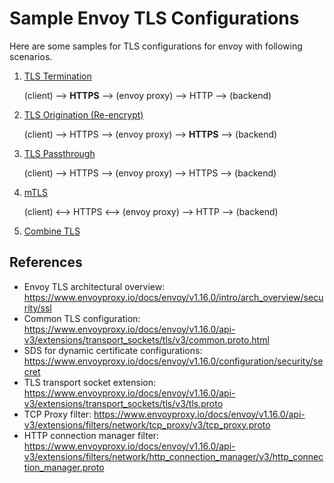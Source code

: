 # Sample Envoy TLS Configurations

Here are some samples for TLS configurations for envoy with following scenarios. 

1. [TLS Termination](1-tls-termination/README.md)
   
    (client) --> **HTTPS** --> (envoy proxy) --> HTTP --> (backend)
1. [TLS Origination (Re-encrypt)](2-tls-origination/README.md)

    (client) --> HTTPS --> (envoy proxy) --> **HTTPS** --> (backend)
1. [TLS Passthrough](3-tls-passthrough/README.md)

    (client) --> HTTPS --> (envoy proxy) --> HTTPS --> (backend)

1. [mTLS](4-mtls/README.md)

    (client) <--> HTTPS <--> (envoy proxy) --> HTTP --> (backend)

2. [Combine TLS](5-combine-all-tls-sample/README.md)

## References

- Envoy TLS architectural overview: https://www.envoyproxy.io/docs/envoy/v1.16.0/intro/arch_overview/security/ssl
- Common TLS configuration: https://www.envoyproxy.io/docs/envoy/v1.16.0/api-v3/extensions/transport_sockets/tls/v3/common.proto.html
- SDS for dynamic certificate configurations: https://www.envoyproxy.io/docs/envoy/v1.16.0/configuration/security/secret
- TLS transport socket extension: https://www.envoyproxy.io/docs/envoy/v1.16.0/api-v3/extensions/transport_sockets/tls/v3/tls.proto
- TCP Proxy filter: https://www.envoyproxy.io/docs/envoy/v1.16.0/api-v3/extensions/filters/network/tcp_proxy/v3/tcp_proxy.proto
- HTTP connection manager filter: https://www.envoyproxy.io/docs/envoy/v1.16.0/api-v3/extensions/filters/network/http_connection_manager/v3/http_connection_manager.proto